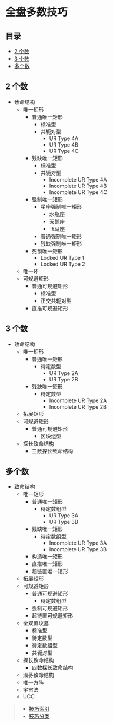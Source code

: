 # 全盘多数技巧
<!-- START doctoc generated TOC please keep comment here to allow auto update -->
<!-- DON'T EDIT THIS SECTION, INSTEAD RE-RUN doctoc TO UPDATE -->
## 目录

- [2 个数](#2-%E4%B8%AA%E6%95%B0)
- [3 个数](#3-%E4%B8%AA%E6%95%B0)
- [多个数](#%E5%A4%9A%E4%B8%AA%E6%95%B0)

<!-- END doctoc generated TOC please keep comment here to allow auto update -->

## 2 个数

- 致命结构
  - 唯一矩形
    - 普通唯一矩形
      - 标准型
      - 共轭对型
        - UR Type 4A
        - UR Type 4B
        - UR Type 4C
    - 残缺唯一矩形
      - 标准型
      - 共轭对型
        - Incomplete UR Type 4A
        - Incomplete UR Type 4B
        - Incomplete UR Type 4C
    - 强制唯一矩形
      - 星座强制唯一矩形
        - 水瓶座
        - 天鹅座
        - 飞马座
      - 普通强制唯一矩形
      - 残缺强制唯一矩形
    - 死锁唯一矩形
      - Locked UR Type 1
      - Locked UR Type 2
  - 唯一环
  - 可规避矩形
    - 普通可规避矩形
      - 标准型
      - 正交共轭对型
    - 直推可规避矩形

## 3 个数

- 致命结构
  - 唯一矩形
    - 普通唯一矩形
      - 待定数型
        - UR Type 2A
        - UR Type 2B
    - 残缺唯一矩形
      - 待定数型
        - Incomplete UR Type 2A
        - Incomplete UR Type 2B
  - 拓展矩形
  - 可规避矩形
    - 普通可规避矩形
      - 区块组型
  - 探长致命结构
    - 三数探长致命结构

## 多个数

- 致命结构
  - 唯一矩形
    - 普通唯一矩形
      - 待定数组型
        - UR Type 3A
        - UR Type 3B
    - 残缺唯一矩形
      - 待定数组型
        - Incomplete UR Type 3A
        - Incomplete UR Type 3B
    - 构造唯一矩形
    - 直推唯一矩形
    - 超链置唯一矩形
  - 拓展矩形
  - 可规避矩形
    - 普通可规避矩形
      - 待定数组型
    - 强制可规避矩形
    - 超链置可规避矩形
  - 全双值坟墓
    - 标准型
    - 待定数型
    - 待定数组型
    - 共轭对型
  - 探长致命结构
    - 四数探长致命结构
  - 淑芬致命结构
  - 唯一方阵
  - 宇宙法
  - UCC

> - [技巧索引](../../../README.md)
> - [技巧分类](../../README.md)
